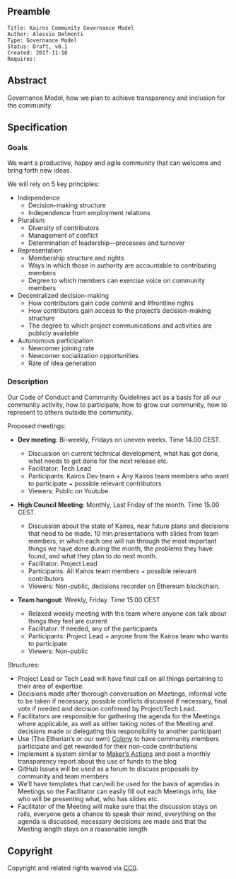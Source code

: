 ## Preamble

    Title: Kairos Community Governance Model
    Author: Alessio Delmonti
    Type: Governance Model
    Status: Draft, v0.1
    Created: 2017-11-10
    Requires:

## Abstract

Governance Model, how we plan to achieve transparency and inclusion for the community

## Specification

### Goals

We want a productive, happy and agile community that can welcome and bring forth new ideas.

We will rely on 5 key principles:

- Independence
  - Decision-making structure
  - Independence from employment relations
- Pluralism
  - Diversity of contributors
  - Management of conflict
  - Determination of leadership—processes and turnover
- Representation
  - Membership structure and rights
  - Ways in which those in authority are accountable to contributing members
  - Degree to which members can exercise voice on community members
- Decentralized decision-making
  - How contributors gain code commit and #frontline rights
  - How contributors gain access to the project’s decision-making structure
  - The degree to which project communications and activities are publicly available
- Autonomous participation
  - Newcomer joining rate
  - Newcomer socialization opportunities
  - Rate of idea generation

### Description

Our Code of Conduct and Community Guidelines act as a basis for all our community activity, how to participate, how to grow our community, how to represent 
to others outside the community.

Proposed meetings:

- **Dev meeting**: Bi-weekly, Fridays on uneven weeks. Time 14.00 CEST.
  - Discussion on current technical development, what has got done, what needs to get done for the next release etc.
  - Facilitator: Tech Lead
  - Participants: Kairos Dev team + Any Kairos team members who want to participate + possible relevant contributors
  - Viewers: Public on Youtube

- **High Council Meeting**: Monthly, Last Friday of the month. Time 15.00 CEST.
  - Discussion about the state of Kairos, near future plans and decisions that need to be made. 10 min presentations with slides from team members, in which each one will run through the most important things we have done during the month, the problems they have found, and what they plan to do next month.
  - Facilitator: Project Lead
  - Participants: All Kairos team members + possible relevant contributors
  - Viewers: Non-public, decisions recorder on Ethereum blockchain.

- **Team hangout**: Weekly, Friday. Time 15.00 CEST
  - Relaxed weekly meeting with the team where anyone can talk about things they feel are current
  - Facilitator: If needed, any of the participants
  - Participants: Project Lead + anyone from the Kairos team who wants to participate
  - Viewers: Non-public

Structures:
- Project Lead or Tech Lead will have final call on all things pertaining to their area of expertise.
- Decisions made after thorough conversation on Meetings, informal vote to be taken if necessary, possible conflicts discussed if necessary, final vote if needed and decision confirmed by Project/Tech Lead.
- Facilitators are responsible for gathering the agenda for the Meetings where applicable, as well as either taking notes of the Meeting and decisions made or delegating this responsibility to another participant
- Use (The Etherian’s or our own) [Colony](https://colony.io/) to have community members participate and get rewarded for their non-code contributions
- Implement a system similar to [Maker’s Actions](http://makerdao.com/actions/) and post a monthly transparency report about the use of funds to the blog
- GitHub Issues will be used as a forum to discuss proposals by community and team members
- We’ll have templates that can/will be used for the basis of agendas in Meetings so the Facilitator can easily fill out each Meetings info, like who will be presenting what, who has slides etc.
- Facilitator of the Meeting will make sure that the discussion stays on rails, everyone gets a chance to speak their mind, everything on the agenda is discussed, necessary decisions are made and that the Meeting length stays on a reasonable length


## Copyright

Copyright and related rights waived via [CC0](https://creativecommons.org/publicdomain/zero/1.0/).
